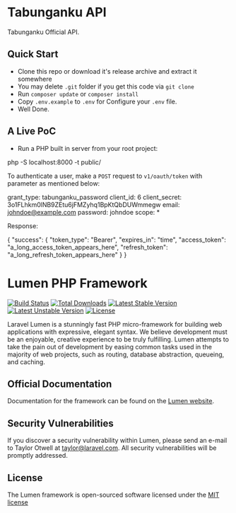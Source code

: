 # Tabunganku API

Tabunganku Official API.

## Quick Start

- Clone this repo or download it's release archive and extract it somewhere
- You may delete `.git` folder if you get this code via `git clone`
- Run `composer update` or `composer install`
- Copy `.env.example` to `.env` for Configure your `.env` file.
- Well Done. 

## A Live PoC

- Run a PHP built in server from your root project:

php -S localhost:8000 -t public/


To authenticate a user, make a `POST` request to `v1/oauth/token` with parameter as mentioned below:

grant_type: tabunganku_password
client_id: 6
client_secret: 3o1FLhkm0lNB9ZEtu6jFMZyhq1BpKtQbDUWmmegw
email: johndoe@example.com
password: johndoe
scope: *

Response:

{
  "success": {
    "token_type": "Bearer",
    "expires_in": "time",
    "access_token": "a_long_access_token_appears_here",
    "refresh_token": "a_long_refresh_token_appears_here"
  }
}



# Lumen PHP Framework

[![Build Status](https://travis-ci.org/laravel/lumen-framework.svg)](https://travis-ci.org/laravel/lumen-framework)
[![Total Downloads](https://poser.pugx.org/laravel/lumen-framework/d/total.svg)](https://packagist.org/packages/laravel/lumen-framework)
[![Latest Stable Version](https://poser.pugx.org/laravel/lumen-framework/v/stable.svg)](https://packagist.org/packages/laravel/lumen-framework)
[![Latest Unstable Version](https://poser.pugx.org/laravel/lumen-framework/v/unstable.svg)](https://packagist.org/packages/laravel/lumen-framework)
[![License](https://poser.pugx.org/laravel/lumen-framework/license.svg)](https://packagist.org/packages/laravel/lumen-framework)

Laravel Lumen is a stunningly fast PHP micro-framework for building web applications with expressive, elegant syntax. We believe development must be an enjoyable, creative experience to be truly fulfilling. Lumen attempts to take the pain out of development by easing common tasks used in the majority of web projects, such as routing, database abstraction, queueing, and caching.

## Official Documentation

Documentation for the framework can be found on the [Lumen website](http://lumen.laravel.com/docs).

## Security Vulnerabilities

If you discover a security vulnerability within Lumen, please send an e-mail to Taylor Otwell at taylor@laravel.com. All security vulnerabilities will be promptly addressed.

## License

The Lumen framework is open-sourced software licensed under the [MIT license](http://opensource.org/licenses/MIT)
